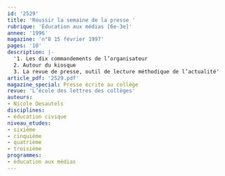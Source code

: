 ```yaml
---
id: '2529'
title: 'Réussir la semaine de la presse '
rubrique: 'Éducation aux médias [6e-3e]'
annee: '1996'
magazine: 'n°8 15 février 1997'
pages: '10'
description: |-
  '1. Les dix commandements de l’organisateur
  2. Autour du kiosque
  3. La revue de presse, outil de lecture méthodique de l’actualité'
article_pdf: '2529.pdf'
magazine_special: Presse écrite au collège
revue: 'L’école des lettres des collèges'
auteurs:
- Nicole Desautels
disciplines:
- éducation civique
niveau_etudes:
- sixième
- cinquième
- quatrième
- troisième
programmes:
- éducation aux médias
---
```

